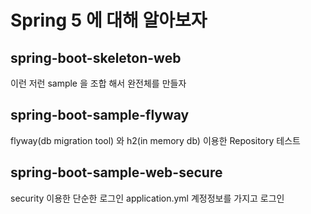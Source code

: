 # Spring 5 에 대해 알아보자

## spring-boot-skeleton-web
이런 저런 sample 을 조합 해서 완전체를 만들자

## spring-boot-sample-flyway
flyway(db migration tool) 와 h2(in memory db) 이용한 Repository 테스트

## spring-boot-sample-web-secure
security 이용한 단순한 로그인 application.yml 계정정보를 가지고 로그인   
